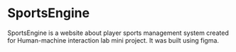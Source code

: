 # SportsEngine
SportsEngine is a website about player sports management system created for Human-machine interaction lab mini project. It was built using figma.
